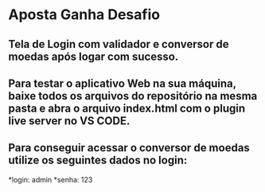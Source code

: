 # Aposta Ganha Desafio

## Tela de Login com validador e conversor de moedas após logar com sucesso.

## Para testar o aplicativo Web na sua máquina, baixe todos os arquivos do repositório na mesma pasta e abra o arquivo index.html com o plugin live server no VS CODE.

## Para conseguir acessar o conversor de moedas utilize os seguintes dados no login:


*login: admin
*senha: 123
